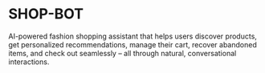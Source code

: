 # SHOP-BOT
AI-powered fashion shopping assistant that helps users discover products, get personalized recommendations, manage their cart, recover abandoned items, and check out seamlessly – all through natural, conversational interactions.
